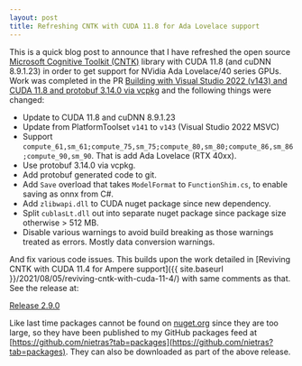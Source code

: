 ```yaml
---
layout: post
title: Refreshing CNTK with CUDA 11.8 for Ada Lovelace support
---
```


This is a quick blog post to announce that I have refreshed the open source
[Microsoft Cognitive Toolkit (CNTK)](https://cntk.ai) library with CUDA 11.8
(and cuDNN 8.9.1.23) in order to get support for NVidia Ada Lovelace/40 series
GPUs. Work was completed in the PR [Building with Visual Studio 2022 (v143) and
CUDA 11.8 and protobuf 3.14.0 via
vcpkg](https://github.com/nietras/CNTK/pull/11) and the following things were
changed:

* Update to CUDA 11.8 and cuDNN 8.9.1.23
* Update from PlatformToolset `v141` to `v143` (Visual Studio 2022 MSVC)
* Support
  `compute_61,sm_61;compute_75,sm_75;compute_80,sm_80;compute_86,sm_86;compute_90,sm_90`.
  That is add Ada Lovelace (RTX 40xx).
* Use protobuf 3.14.0 via vcpkg.
* Add protobuf generated code to git.
* Add `Save` overload that takes `ModelFormat` to `FunctionShim.cs`, to enable
  saving as onnx from C#.
* Add `zlibwapi.dll` to CUDA nuget package since new dependency.
* Split `cublasLt.dll` out into separate nuget package since package size
  otherwise > 512 MB.
* Disable various warnings to avoid build breaking as those warnings treated as
  errors. Mostly data conversion warnings.

And fix various code issues. This builds upon the work detailed in [Reviving
CNTK with CUDA 11.4 for Ampere support]({{ site.baseurl
}}/2021/08/05/reviving-cntk-with-cuda-11-4/) with same comments as that. See the
release at:

[Release 2.9.0](https://github.com/nietras/CNTK/releases/tag/v2.9.0)

Like last time packages cannot be found on [nuget.org](https://nuget.org) since they are
too large, so they have been published to my GitHub packages feed at
[https://github.com/nietras?tab=packages](https://github.com/nietras?tab=packages).
They can also be downloaded as part of the above release.